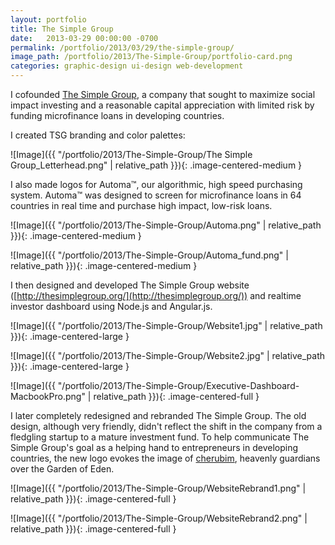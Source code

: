 ```yaml
---
layout: portfolio
title: The Simple Group
date:   2013-03-29 00:00:00 -0700
permalink: /portfolio/2013/03/29/the-simple-group/
image_path: /portfolio/2013/The-Simple-Group/portfolio-card.png
categories: graphic-design ui-design web-development
---
```


I cofounded [The Simple Group](http://thesimplegroup.org/), a company that sought to maximize social impact investing and a reasonable capital appreciation with limited risk by funding microfinance loans in developing countries.

I created TSG branding and color palettes:

![Image]({{ "/portfolio/2013/The-Simple-Group/The Simple Group_Letterhead.png" | relative_path }}){: .image-centered-medium }

I also made logos for Automa™, our algorithmic, high speed purchasing system. Automa™ was designed to screen for microfinance loans in 64 countries in real time and purchase high impact, low-risk loans.

![Image]({{ "/portfolio/2013/The-Simple-Group/Automa.png" | relative_path }}){: .image-centered-medium }

![Image]({{ "/portfolio/2013/The-Simple-Group/Automa_fund.png" | relative_path }}){: .image-centered-medium }

I then designed and developed The Simple Group website ([http://thesimplegroup.org/](http://thesimplegroup.org/)) and realtime investor dashboard using Node.js and Angular.js.

![Image]({{ "/portfolio/2013/The-Simple-Group/Website1.jpg" | relative_path }}){: .image-centered-large }

![Image]({{ "/portfolio/2013/The-Simple-Group/Website2.jpg" | relative_path }}){: .image-centered-large }

![Image]({{ "/portfolio/2013/The-Simple-Group/Executive-Dashboard-MacbookPro.png" | relative_path }}){: .image-centered-full }

I later completely redesigned and rebranded The Simple Group. The old design, although very friendly, didn't reflect the shift in the company from a fledgling startup to a mature investment fund. To help communicate The Simple Group's goal as a helping hand to entrepreneurs in developing countries, the new logo evokes the image of [cherubim](https://en.wikipedia.org/wiki/Cherub), heavenly guardians over the Garden of Eden.

![Image]({{ "/portfolio/2013/The-Simple-Group/WebsiteRebrand1.png" | relative_path }}){: .image-centered-full }

![Image]({{ "/portfolio/2013/The-Simple-Group/WebsiteRebrand2.png" | relative_path }}){: .image-centered-full }
